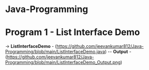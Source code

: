 # Java-Programming

# Program 1 - List Interface Demo
-> **ListInterfaceDemo** - (https://github.com/jeevankumar812/Java-Programming/blob/main/ListInterfaceDemo.java) -- **Output** - (https://github.com/jeevankumar812/Java-Programming/blob/main/ListInterfaceDemo_Output.png)

